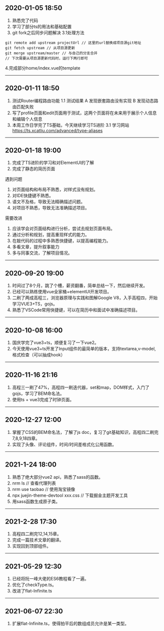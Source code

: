 ## 2020-01-05 18:50
1. 熟悉完了代码
2. 学习了部分ts的用法和基础配置
3. git fork之后同步问题解决
  3.1处理方法
```command
git remote add upstream projectUrl // 这里的url替换成项目源git地址
git fetch upstream // 从项目源更新
git merge upstream/master // 与自己的分支合并
// 下次需要从项目源更新代码时，运行下两行即可
```
4.完成部分home/index.vue的template

---

## 2020-01-11 18:50
1. 测试Router编程路由功能
  1.1 测试结果
  A 发现嵌套路由没有实现
  B 发现动态路由匹配失败
2. 写了profile页面和edit页面用于测试，这两个页面将在未来用于展示个人信息和编辑个人信息
3. 本周工作日学完了TS基础，今天继续学习TS进阶
  3.1 学习网站 https://ts.xcatliu.com/advanced/type-aliases

---

## 2020-01-18 19:00
1. 完成了TS进阶的学习和对ElementUI的了解
2. 完成了静态的简历页面

遇到问题
1. 对页面结构和布局不熟悉，对样式没有规划。
2. 对IDE快捷键不熟悉。
3. 语文不及格，导致无法精确描述问题。
4. 对项目不熟悉，导致无法准确描述项目。

需要改进
1. 应该学会对页面结构进行分析，尝试去规划页面布局。
2. 通过分析和规划，提高重现样式的能力。
3. 在敲代码的过程中多熟悉快捷键，以提高编程能力。
4. 多看文章，提升叙事能力
5. 多与同事交流，了解项目情况。

---

## 2020-09-20 19:00
1. 时间过了8个月，跳了个槽，薪资翻番，简单总结一下，然后继续开发。
2. 已经可以熟练使用vue全家桶+elementUI开发项目。
3. 二刷了两成高程三，浏览器原理与实践和图解Google V8，入手高程四，开始学习VUE3+TS，gojs。
4. 熟悉了VSCode常用快捷键，可以在简历中和面试中准确描述项目。

---

## 2020-10-08 16:00
1. 国庆学完了vue3+ts，顺便复习了一下vue2。
2. 今天使用vue3+ts开发了Input组件的最简单的版本，支持textarea,v-model,格式检查（可以抽成hook）

---

## 2020-11-16 21:16
1. 高程三一刷了47%，高程四一刷迭代器，set和map，DOM样式，入门了gojs，学习了BEM命名法。
2. 使用ts + vue3完成了时钟页面。

---

## 2020-12-27 12:00
1. 掌握了CSS的BEM命名法，了解了js doc，复习了git基础知识，高程四二刷完7,8,9,18四章。
2. 实现了头像、评论组件，时间/时间差格式化公用函数。

---

## 2021-1-24 18:00
1. 熟悉了绝大部分vue2 api，熟悉了sass的函数。
2. nrm ls // 查看代理列表
3. nrm use taobao // 使用淘宝镜像
4. npx juejin-theme-devtool xxx.css // 下载掘金主题开发工具
5. 用sass函数生成原子类。

---

## 2021-2-28 17:30
1. 高程四二刷完12,14,15章。
2. 完成一篇技术文章的翻译。
3. 实现回到顶部组件。

---

## 2021-05-29 12:30
1. 已经将阮一峰大佬的ES6教程看了一遍。
2. 优化了checkType.ts。
3. 改进了flat-Infinite.ts

---

## 2021-06-07 22:30
1. 扩展flat-Infinite.ts，使得拍平后的数组成员允许是某一类型。